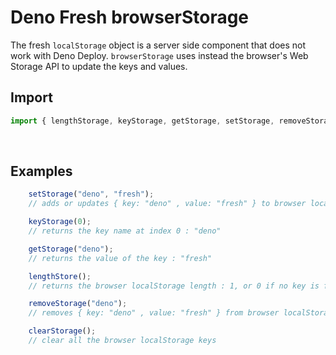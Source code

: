 # Deno Fresh browserStorage

The fresh `localStorage` object is a server side component that does not work with Deno Deploy.
`browserStorage` uses instead the browser's Web Storage API to update the keys and values.
<br>

## Import

```ts
import { lengthStorage, keyStorage, getStorage, setStorage, removeStorage, clearStorage } from "https://deno.land/x/browserstorage@v0.1.1/mod.ts";
```
<br>

## Examples

```ts
    setStorage("deno", "fresh");
    // adds or updates { key: "deno" , value: "fresh" } to browser localStorage

    keyStorage(0);
    // returns the key name at index 0 : "deno"

    getStorage("deno");
    // returns the value of the key : "fresh"

    lengthStore();
    // returns the browser localStorage length : 1, or 0 if no key is found

    removeStorage("deno");
    // removes { key: "deno" , value: "fresh" } from browser localStorage

    clearStorage();
    // clear all the browser localStorage keys
```
